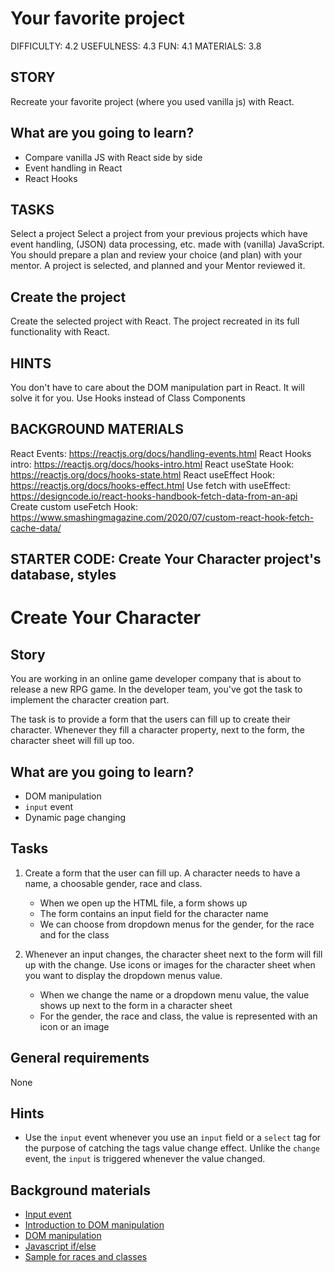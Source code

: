 # Your favorite project

DIFFICULTY: 4.2
USEFULNESS: 4.3
FUN: 4.1
MATERIALS: 3.8

## STORY
Recreate your favorite project (where you used vanilla js) with React.

## What are you going to learn?
- Compare vanilla JS with React side by side
- Event handling in React
- React Hooks

## TASKS
Select a project
Select a project from your previous projects which have event handling, (JSON) data processing, etc. made with (vanilla) JavaScript. You should prepare a plan and review your choice (and plan) with your mentor.
A project is selected, and planned and your Mentor reviewed it.

## Create the project
Create the selected project with React.
The project recreated in its full functionality with React.

## HINTS
You don't have to care about the DOM manipulation part in React. It will solve it for you.
Use Hooks instead of Class Components

## BACKGROUND MATERIALS
React Events: https://reactjs.org/docs/handling-events.html
React Hooks intro: https://reactjs.org/docs/hooks-intro.html
React useState Hook: https://reactjs.org/docs/hooks-state.html
React useEffect Hook: https://reactjs.org/docs/hooks-effect.html
Use fetch with useEffect: https://designcode.io/react-hooks-handbook-fetch-data-from-an-api
Create custom useFetch Hook: https://www.smashingmagazine.com/2020/07/custom-react-hook-fetch-cache-data/

## STARTER CODE: Create Your Character project's database, styles


# Create Your Character

## Story

You are working in an online game developer company that is about to release a new RPG game.
In the developer team, you've got the task to implement the character creation part.

The task is to provide a form that the users can fill up to create their character.
Whenever they fill a character property, next to the form, the character sheet will fill up too.

## What are you going to learn?

- DOM manipulation
- `input` event
- Dynamic page changing

## Tasks

1. Create a form that the user can fill up. A character needs to have a name, a choosable gender, race and class.
    - When we open up the HTML file, a form shows up
    - The form contains an input field for the character name
    - We can choose from dropdown menus for the gender, for the race and for the class

2. Whenever an input changes, the character sheet next to the form will fill up with the change. Use icons or images for the character sheet when you want to display the dropdown menus value.
    - When we change the name or a dropdown menu value,  the value shows up next to the form in a character sheet
    - For the gender, the race and class, the value is represented with an icon or an image

## General requirements

None

## Hints

- Use the `input` event whenever you use an `input` field or a `select` tag for the purpose of catching the tags value change effect.
  Unlike the `change` event, the `input` is triggered whenever the value changed.

## Background materials

- <i class="far fa-exclamation"></i> [Input event](https://developer.mozilla.org/en-US/docs/Web/API/HTMLElement/input_event)
- <i class="far fa-video"></i> [Introduction to DOM manipulation](https://www.youtube.com/watch?v=wiozYyXQEVk&ab_channel=DevEd)
- <i class="far fa-exclamation"></i> [DOM manipulation](https://developer.mozilla.org/en-US/docs/Web/API/Document_Object_Model/Introduction)
- <i class="far fa-exclamation"></i> [Javascript if/else](https://developer.mozilla.org/en-US/docs/Web/JavaScript/Reference/Statements/if...else)
- [Sample for races and classes](https://5e.tools/)
